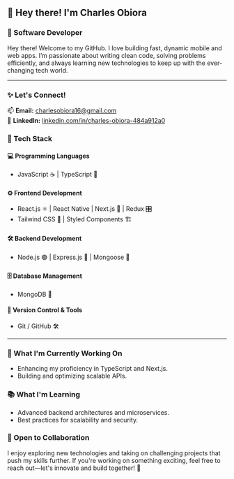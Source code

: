 ## 👋 Hey there! I'm Charles Obiora

### 🚀 Software Developer
Hey there! Welcome to my GitHub. I love building fast, dynamic mobile and web apps. I’m passionate about writing clean code, solving problems efficiently, and always learning new technologies to keep up with the ever-changing tech world.

---

### ✨ Let's Connect!
📫 **Email:** [charlesobiora16@gmail.com](mailto:charlesobiora16@gmail.com)  
🚀 **LinkedIn:** [linkedin.com/in/charles-obiora-484a912a0](https://www.linkedin.com/in/charles-obiora-484a912a0/)


### 🚀 Tech Stack
#### 💻 Programming Languages
- JavaScript ☕️ | TypeScript 🦕

#### ⚙️ Frontend Development
- React.js ⚛️ | React Native | Next.js 🚀 | Redux 🎛️  
- Tailwind CSS 🎨 | Styled Components 🏗️

#### 🛠️ Backend Development
- Node.js 🟢 | Express.js 🚄 | Mongoose 🍃

#### 🗄️ Database Management
- MongoDB 🍃

#### 🔄 Version Control & Tools
- Git / GitHub 🛠️

---

### 🌱 What I'm Currently Working On
- Enhancing my proficiency in TypeScript and Next.js.  
- Building and optimizing scalable APIs.  

### 📚 What I'm Learning
- Advanced backend architectures and microservices.  
- Best practices for scalability and security.
  
### 🚀 Open to Collaboration
I enjoy exploring new technologies and taking on challenging projects that push my skills further. If you're working on something exciting, feel free to reach out—let's innovate and build together! 🚀
